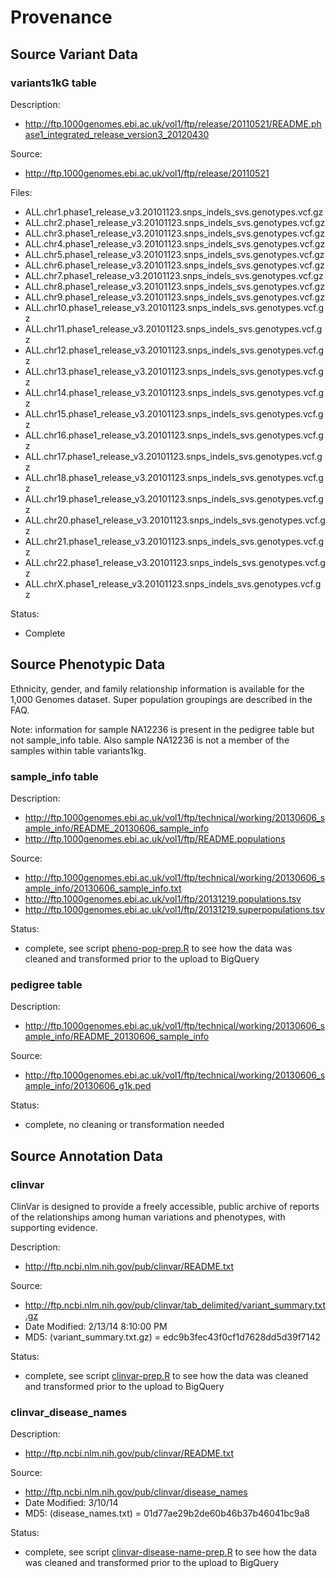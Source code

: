 Provenance
========================================================

Source Variant Data
------------------------------

### variants1kG table

Description:
* http://ftp.1000genomes.ebi.ac.uk/vol1/ftp/release/20110521/README.phase1_integrated_release_version3_20120430

Source: 
* http://ftp.1000genomes.ebi.ac.uk/vol1/ftp/release/20110521

Files: 
* ALL.chr1.phase1_release_v3.20101123.snps_indels_svs.genotypes.vcf.gz
* ALL.chr2.phase1_release_v3.20101123.snps_indels_svs.genotypes.vcf.gz
* ALL.chr3.phase1_release_v3.20101123.snps_indels_svs.genotypes.vcf.gz
* ALL.chr4.phase1_release_v3.20101123.snps_indels_svs.genotypes.vcf.gz
* ALL.chr5.phase1_release_v3.20101123.snps_indels_svs.genotypes.vcf.gz
* ALL.chr6.phase1_release_v3.20101123.snps_indels_svs.genotypes.vcf.gz
* ALL.chr7.phase1_release_v3.20101123.snps_indels_svs.genotypes.vcf.gz
* ALL.chr8.phase1_release_v3.20101123.snps_indels_svs.genotypes.vcf.gz
* ALL.chr9.phase1_release_v3.20101123.snps_indels_svs.genotypes.vcf.gz
* ALL.chr10.phase1_release_v3.20101123.snps_indels_svs.genotypes.vcf.gz
* ALL.chr11.phase1_release_v3.20101123.snps_indels_svs.genotypes.vcf.gz
* ALL.chr12.phase1_release_v3.20101123.snps_indels_svs.genotypes.vcf.gz
* ALL.chr13.phase1_release_v3.20101123.snps_indels_svs.genotypes.vcf.gz
* ALL.chr14.phase1_release_v3.20101123.snps_indels_svs.genotypes.vcf.gz
* ALL.chr15.phase1_release_v3.20101123.snps_indels_svs.genotypes.vcf.gz
* ALL.chr16.phase1_release_v3.20101123.snps_indels_svs.genotypes.vcf.gz
* ALL.chr17.phase1_release_v3.20101123.snps_indels_svs.genotypes.vcf.gz
* ALL.chr18.phase1_release_v3.20101123.snps_indels_svs.genotypes.vcf.gz
* ALL.chr19.phase1_release_v3.20101123.snps_indels_svs.genotypes.vcf.gz
* ALL.chr20.phase1_release_v3.20101123.snps_indels_svs.genotypes.vcf.gz
* ALL.chr21.phase1_release_v3.20101123.snps_indels_svs.genotypes.vcf.gz
* ALL.chr22.phase1_release_v3.20101123.snps_indels_svs.genotypes.vcf.gz
* ALL.chrX.phase1_release_v3.20101123.snps_indels_svs.genotypes.vcf.gz

Status: 
* Complete

Source Phenotypic Data
--------------------------------
Ethnicity, gender, and family relationship information is available for the 1,000 Genomes dataset.  Super population groupings are described in the FAQ.

Note: information for sample NA12236 is present in the pedigree table but not sample_info table.  Also sample NA12236 is not a member of the samples within table variants1kg.

### sample_info table

Description: 
* http://ftp.1000genomes.ebi.ac.uk/vol1/ftp/technical/working/20130606_sample_info/README_20130606_sample_info
* http://ftp.1000genomes.ebi.ac.uk/vol1/ftp/README.populations 

Source: 
* http://ftp.1000genomes.ebi.ac.uk/vol1/ftp/technical/working/20130606_sample_info/20130606_sample_info.txt 
* http://ftp.1000genomes.ebi.ac.uk/vol1/ftp/20131219.populations.tsv
* http://ftp.1000genomes.ebi.ac.uk/vol1/ftp/20131219.superpopulations.tsv

Status: 
* complete, see script [pheno-pop-prep.R](./pheno-pop-prep.R) to see how the data was cleaned and transformed prior to the upload to BigQuery

### pedigree table

Description: 
* http://ftp.1000genomes.ebi.ac.uk/vol1/ftp/technical/working/20130606_sample_info/README_20130606_sample_info

Source:  
* http://ftp.1000genomes.ebi.ac.uk/vol1/ftp/technical/working/20130606_sample_info/20130606_g1k.ped

Status: 
* complete, no cleaning or transformation needed 

Source Annotation Data
----------------------------------

### clinvar
ClinVar is designed to provide a freely accessible, public archive of reports of the relationships among human variations and phenotypes, with supporting evidence. 

Description: 
* http://ftp.ncbi.nlm.nih.gov/pub/clinvar/README.txt

Source:
* http://ftp.ncbi.nlm.nih.gov/pub/clinvar/tab_delimited/variant_summary.txt.gz
* Date Modified: 2/13/14 8:10:00 PM
* MD5: (variant_summary.txt.gz) = edc9b3fec43f0cf1d7628dd5d39f7142

Status:
* complete, see script [clinvar-prep.R](./clinvar-prep.R) to see how the data was cleaned and transformed prior to the upload to BigQuery

### clinvar_disease_names

Description:
* http://ftp.ncbi.nlm.nih.gov/pub/clinvar/README.txt

Source:
* http://ftp.ncbi.nlm.nih.gov/pub/clinvar/disease_names
* Date Modified: 3/10/14 
* MD5: (disease_names.txt) = 01d77ae29b2de60b46b37b46041bc9a8

Status: 
* complete, see script [clinvar-disease-name-prep.R](./clinvar-disease-name-prep.R) to see how the data was cleaned and transformed prior to the upload to BigQuery
